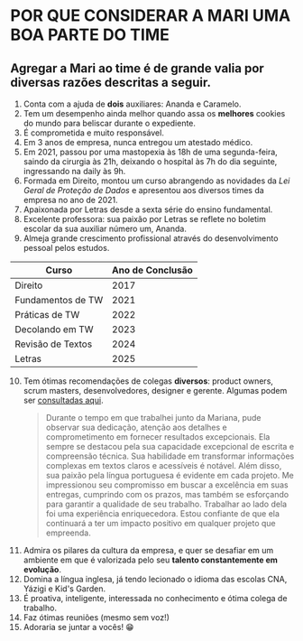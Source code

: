 # POR QUE CONSIDERAR A MARI UMA BOA PARTE DO TIME
## Agregar a Mari ao time é de grande valia por diversas razões descritas a seguir.

1. Conta com a ajuda de **dois** auxiliares: Ananda e Caramelo. 
2. Tem um desempenho ainda melhor quando assa os **melhores** cookies do mundo para beliscar durante o expediente.
3. É comprometida e muito responsável.
4. Em 3 anos de empresa, nunca entregou um atestado médico.
5. Em 2021, passou por uma mastopexia às 18h de uma segunda-feira, saindo da cirurgia às 21h, deixando o hospital às 7h do dia seguinte, ingressando na daily às 9h.
6. Formada em Direito, montou um curso abrangendo as novidades da *Lei Geral de Proteção de Dados* e apresentou aos diversos times da empresa no ano de 2021. 
7. Apaixonada por Letras desde a sexta série do ensino fundamental.
8. Excelente professora: sua paixão por Letras se reflete no boletim escolar da sua auxiliar número um, Ananda.
9. Almeja grande crescimento profissional através do desenvolvimento pessoal pelos estudos.

Curso                   |        Ano de Conclusão
----------------------- | ------------------------
| Direito               | 2017 |
| Fundamentos de TW     | 2021 |
| Práticas de TW        | 2022 |
| Decolando em TW       | 2023 |
| Revisão de Textos     | 2024 |
| Letras                | 2025 |

10. Tem ótimas recomendações de colegas **diversos**: product owners, scrum masters, desenvolvedores, designer e gerente. Algumas podem ser [consultadas aqui](https://www.linkedin.com/in/mariana-maciel-400b91174/details/recommendations/?detailScreenTabIndex=0).
    >Durante o tempo em que trabalhei junto da Mariana, pude observar sua dedicação, atenção aos detalhes e comprometimento em fornecer resultados excepcionais. 
Ela sempre se destacou pela sua capacidade excepcional de escrita e compreensão técnica. Sua habilidade em transformar informações complexas em textos claros e acessíveis é notável. Além disso, sua paixão pela língua portuguesa é evidente em cada projeto.
Me impressionou seu compromisso em buscar a excelência em suas entregas, cumprindo com os prazos, mas também se esforçando para garantir a qualidade de seu trabalho.
Trabalhar ao lado dela foi uma experiência enriquecedora. Estou confiante de que ela continuará a ter um impacto positivo em qualquer projeto que empreenda.
11. Admira os pilares da cultura da empresa, e quer se desafiar em um ambiente em que é valorizada pelo seu **talento constantemente em evolução**.
12. Domina a língua inglesa, já tendo lecionado o idioma das escolas CNA, Yázigi e Kid's Garden.
13. É proativa, inteligente, interessada no conhecimento e ótima colega de trabalho.
14. Faz ótimas reuniões (mesmo sem voz!)
15. Adoraria se juntar a vocês! 😁
    

   
